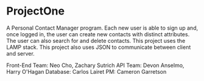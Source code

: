 # ProjectOne
A Personal Contact Manager program. Each new user is able to sign up and, once logged in, the user can create new contacts with distinct attributes. 
The user can also search for and delete contacts. 
This project uses the LAMP stack. 
This project also uses JSON to communicate between client and server. 

Front-End Team: Neo Cho, Zachary Sutrich
API Team: Devon Anselmo, Harry O'Hagan
Database: Carlos Lairet
PM: Cameron Garretson
